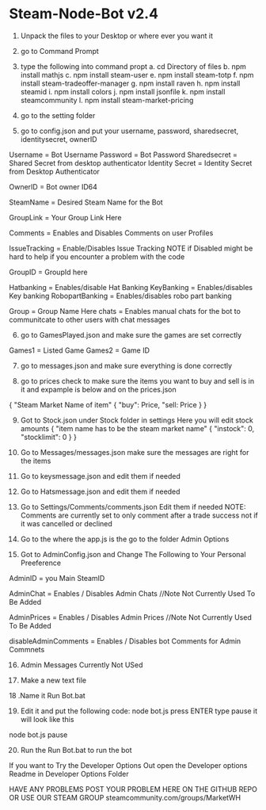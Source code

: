 # Steam-Node-Bot v2.4

1. Unpack the files to your Desktop or where ever you want it

2. go to Command Prompt

3. type the following into command propt
    a. cd Directory of files 
    b. npm install mathjs
    c. npm install steam-user
    e. npm install steam-totp
    f. npm install steam-tradeoffer-manager
    g. npm install raven
    h. npm install steamid
    i. npm install colors
    j. npm install jsonfile
    k. npm install steamcommunity
	l. npm install steam-market-pricing
    


4. go to the setting folder

5. go to config.json and put your username, password, sharedsecret, identitysecret, ownerID

Username = Bot Username
Password = Bot Password
Sharedsecret = Shared Secret from desktop authenticator
Identity Secret = Identity Secret from Desktop Authenticator

OwnerID = Bot owner ID64

SteamName = Desired Steam Name for the Bot

GroupLink = Your Group Link Here

Comments = Enables and Disables Comments on user Profiles

IssueTracking =  Enable/Disables Issue Tracking 
NOTE if Disabled might be hard to help if you encounter a problem with the code

GroupID = GroupId here

Hatbanking =  Enables/disable Hat Banking 
KeyBanking = Enables/disables Key banking
RobopartBanking = Enables/disables robo part banking

Group = Group Name Here
chats = Enables manual chats for the bot to communitcate to other users with chat messages

6. go to GamesPlayed.json and make sure the games are set correctly

Games1 = Listed Game
Games2 = Game ID

7. go to messages.json and make sure everything is done correctly 

8. go to prices check to make sure the items you want to buy and  sell is in it and expample is below and on the prices.json

{
"Steam Market Name of item"
{
"buy": Price,
"sell: Price
}
}

9. Got to Stock.json under Stock folder in settings
Here you will edit stock amounts 
{
"item name has to be the steam market name"
{
"instock": 0,
"stocklimit": 0
}
}

10. Go to Messages/messages.json
make sure the messages are right for the items

11. Go to keysmessage.json and edit them if needed

12. Go to Hatsmessage.json and edit them if needed

13. Go to Settings/Comments/comments.json Edit them if needed
NOTE: Comments are currently set to only comment after a trade success not if it was cancelled or declined

14. Go to the where the app.js is the go to the folder Admin Options

15. Got to AdminConfig.json and Change The Following to Your Personal Preeference

 AdminID = you Main SteamID
 
 AdminChat = Enables / Disables Admin Chats //Note Not Currently Used To Be Added
 
 AdminPrices = Enables / Disables Admin Prices //Note Not Currently Used To Be Added
 
 disableAdminComments = Enables / Disables bot Comments for Admin Commnets

16. Admin Messages Currently Not USed

17. Make a new text file

18 .Name it Run Bot.bat

19. Edit it and put the following code: node bot.js press ENTER  type pause
it will look like this 

node bot.js
pause

20. Run the Run Bot.bat to run the bot

If you want to Try the Developer Options Out
open the Developer options Readme in Developer Options Folder

HAVE ANY PROBLEMS POST YOUR PROBLEM HERE ON THE GITHUB REPO OR USE OUR STEAM GROUP steamcommunity.com/groups/MarketWH
